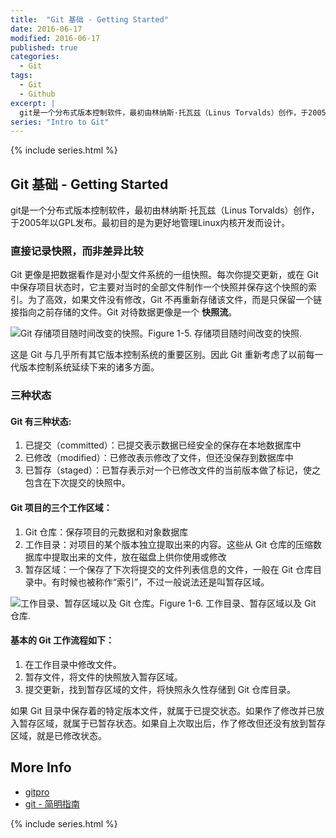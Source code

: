 ```yaml
---
title:  "Git 基础 - Getting Started"
date: 2016-06-17
modified: 2016-06-17
published: true
categories: 
  - Git
tags:
  - Git
  - Github
excerpt: |
  git是一个分布式版本控制软件，最初由林纳斯·托瓦兹（Linus Torvalds）创作，于2005年以GPL发布。最初目的是为更好地管理Linux内核开发而设计。
series: "Intro to Git"
---
```

{% include series.html %}

## Git 基础 - Getting Started

git是一个分布式版本控制软件，最初由林纳斯·托瓦兹（Linus Torvalds）创作，于2005年以GPL发布。最初目的是为更好地管理Linux内核开发而设计。

### 直接记录快照，而非差异比较

Git 更像是把数据看作是对小型文件系统的一组快照。每次你提交更新，或在 Git 中保存项目状态时，它主要对当时的全部文件制作一个快照并保存这个快照的索引。为了高效，如果文件没有修改，Git 不再重新存储该文件，而是只保留一个链接指向之前存储的文件。Git 对待数据更像是一个 **快照流**。

![Git 存储项目随时间改变的快照。](https://git-scm.com/book/en/v2/book/01-introduction/images/snapshots.png)Figure 1-5. 存储项目随时间改变的快照.

这是 Git 与几乎所有其它版本控制系统的重要区别。因此 Git 重新考虑了以前每一代版本控制系统延续下来的诸多方面。

### 三种状态

#### Git 有三种状态:

1. 已提交（committed）：已提交表示数据已经安全的保存在本地数据库中
2. 已修改（modified）：已修改表示修改了文件，但还没保存到数据库中
3. 已暂存（staged）：已暂存表示对一个已修改文件的当前版本做了标记，使之包含在下次提交的快照中。

#### Git 项目的三个工作区域：

1. Git 仓库：保存项目的元数据和对象数据库
2. 工作目录：对项目的某个版本独立提取出来的内容。这些从 Git 仓库的压缩数据库中提取出来的文件，放在磁盘上供你使用或修改
3. 暂存区域：一个保存了下次将提交的文件列表信息的文件，一般在 Git 仓库目录中。有时候也被称作“索引”，不过一般说法还是叫暂存区域。

![工作目录、暂存区域以及 Git 仓库。](https://git-scm.com/book/en/v2/book/01-introduction/images/areas.png)Figure 1-6. 工作目录、暂存区域以及 Git 仓库.

#### 基本的 Git 工作流程如下：

1. 在工作目录中修改文件。
2. 暂存文件，将文件的快照放入暂存区域。
3. 提交更新，找到暂存区域的文件，将快照永久性存储到 Git 仓库目录。

如果 Git 目录中保存着的特定版本文件，就属于已提交状态。如果作了修改并已放入暂存区域，就属于已暂存状态。如果自上次取出后，作了修改但还没有放到暂存区域，就是已修改状态。

## More Info

* [gitpro](https://git-scm.com/book/zh/v2/)
* [git - 简明指南](http://rogerdudler.github.io/git-guide/index.zh.html)

{% include series.html %}

